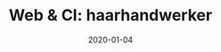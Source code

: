 ---
external: true
url: https://haarhandwerker.de/
title: "Web & CI: haarhandwerker"
description: This post is a draft and won't be built.
date: 2020-01-04
---